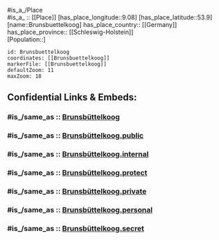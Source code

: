 ﻿---
confidential: public
isDeleted: false
location:
- 53.9
- 9.08
mapmarker: city
mapzoom:
- 7
- 12
SpocWebEntityId: 29375
tags:
- geo/City
type: City
---

#is_a_/Place  
#is_a_ :: [[Place]] 
[has_place_longitude::9.08] 
[has_place_latitude::53.9] 
[name::Brunsbuettelkoog] 
has_place_country:: [[Germany]]  
has_place_province:: [[Schleswig-Holstein]]  
[Population::] 



```leaflet
id: Brunsbuettelkoog
coordinates: [[Brunsbuettelkoog]] 
markerFile: [[Brunsbuettelkoog]] 
defaultZoom: 11 
maxZoom: 18
```


## Confidential Links & Embeds: 

### #is_/same_as :: [Brunsbüttelkoog](/_Standards/Earth/Continent/Europe/Europe~Central/Germany/Germany~West/Schleswig-Holstein/counties~SH/Dithmarschen/cities~Dithmarschen/Brunsbüttel/Brunsbüttelkoog.md) 

### #is_/same_as :: [Brunsbüttelkoog.public](/_public/Earth/Continent/Europe/Europe~Central/Germany/Germany~West/Schleswig-Holstein/counties~SH/Dithmarschen/cities~Dithmarschen/Brunsbüttel/Brunsbüttelkoog.public.md) 

### #is_/same_as :: [Brunsbüttelkoog.internal](/_internal/Earth/Continent/Europe/Europe~Central/Germany/Germany~West/Schleswig-Holstein/counties~SH/Dithmarschen/cities~Dithmarschen/Brunsbüttel/Brunsbüttelkoog.internal.md) 

### #is_/same_as :: [Brunsbüttelkoog.protect](/_protect/Earth/Continent/Europe/Europe~Central/Germany/Germany~West/Schleswig-Holstein/counties~SH/Dithmarschen/cities~Dithmarschen/Brunsbüttel/Brunsbüttelkoog.protect.md) 

### #is_/same_as :: [Brunsbüttelkoog.private](/_private/Earth/Continent/Europe/Europe~Central/Germany/Germany~West/Schleswig-Holstein/counties~SH/Dithmarschen/cities~Dithmarschen/Brunsbüttel/Brunsbüttelkoog.private.md) 

### #is_/same_as :: [Brunsbüttelkoog.personal](/_personal/Earth/Continent/Europe/Europe~Central/Germany/Germany~West/Schleswig-Holstein/counties~SH/Dithmarschen/cities~Dithmarschen/Brunsbüttel/Brunsbüttelkoog.personal.md) 

### #is_/same_as :: [Brunsbüttelkoog.secret](/_secret/Earth/Continent/Europe/Europe~Central/Germany/Germany~West/Schleswig-Holstein/counties~SH/Dithmarschen/cities~Dithmarschen/Brunsbüttel/Brunsbüttelkoog.secret.md)

